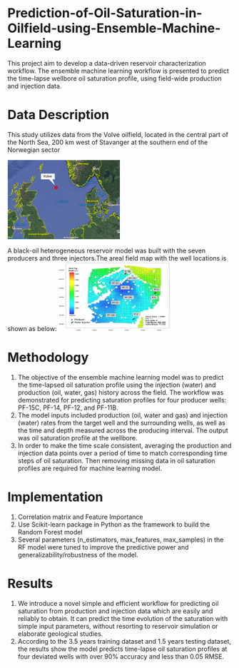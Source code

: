 # Prediction-of-Oil-Saturation-in-Oilfield-using-Ensemble-Machine-Learning

This project aim to develop a data-driven reservoir characterization workflow. The ensemble machine learning workflow is presented to predict the time-lapse wellbore oil saturation profile, using field-wide production and injection data.

# Data Description
This study utilizes data from the Volve oilfield, located in the central part of the North Sea, 200 km west of Stavanger at the southern end of the Norwegian sector

<img src="https://raw.githubusercontent.com/wbz596/Prediction-of-Oil-Saturation-in-Oilfield-using-Ensemble-Machine-Learning/master/img/3.png" width="50%" height="50%">

A black-oil heterogeneous reservoir model was built with the seven producers and three injectors.The areal field map with the well locations is shown as below:
<img src="https://raw.githubusercontent.com/wbz596/Prediction-of-Oil-Saturation-in-Oilfield-using-Ensemble-Machine-Learning/master/img/2.png" width="50%" height="50%">

# Methodology
1. The objective of the ensemble machine learning model was to predict the time-lapsed oil saturation profile using the injection (water) and production (oil, water, gas) history across the field. The workflow was demonstrated for predicting saturation profiles for four producer wells: PF-15C, PF-14, PF-12, and PF-11B. 
2. The model inputs included production (oil, water and gas) and injection (water) rates from the target well and the surrounding wells, as well as the time and depth measured across the producing interval. The output was oil saturation profile at the wellbore. 
3. In order to make the time scale consistent, averaging the production and injection data points over a period of time to match corresponding time steps of oil saturation. Then removing missing data in oil saturation profiles are required for machine learning model.

# Implementation
1. Correlation matrix and Feature Importance
2. Use Scikit-learn package in Python as the framework to build the Random Forest model
3. Several parameters (n_estimators, max_features, max_samples) in the RF model were tuned to improve the predictive power and generalizability/robustness of the model. 

# Results
1. We introduce a novel simple and efficient workflow for predicting oil saturation from production and injection data which are easily and reliably to obtain. It can predict the time evolution of the saturation with simple input parameters, without resorting to reservoir simulation or elaborate geological studies. 
2. According to the 3.5 years training dataset and 1.5 years testing dataset, the results show the model predicts time-lapse oil saturation profiles at four deviated wells with over 90% accuracy and less than 0.05 RMSE. 
